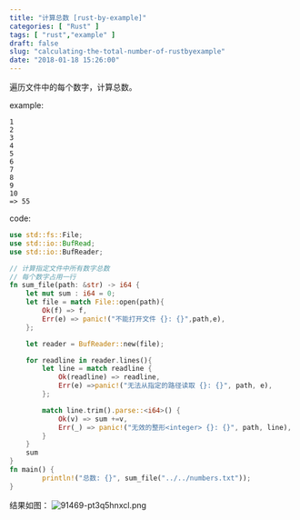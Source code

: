 ```yaml
---
title: "计算总数 [rust-by-example]"
categories: [ "Rust" ]
tags: [ "rust","example" ]
draft: false
slug: "calculating-the-total-number-of-rustbyexample"
date: "2018-01-18 15:26:00"
---
```


遍历文件中的每个数字，计算总数。

example:
```
1
2
3
4
5
6
7
8
9
10
=> 55
```


<!--more-->


code:
```rust
use std::fs::File;
use std::io::BufRead;
use std::io::BufReader;

// 计算指定文件中所有数字总数
// 每个数字占用一行
fn sum_file(path: &str) -> i64 {
    let mut sum : i64 = 0;
    let file = match File::open(path){
        Ok(f) => f,
        Err(e) => panic!("不能打开文件 {}: {}",path,e),
    };

    let reader = BufReader::new(file);

    for readline in reader.lines(){
        let line = match readline {
            Ok(readline) => readline,
            Err(e) =>panic!("无法从指定的路径读取 {}: {}", path, e),
        };

        match line.trim().parse::<i64>() {
            Ok(v) => sum +=v,
            Err(_) => panic!("无效的整形<integer> {}: {}", path, line),
        }
    }
    sum
}
fn main() {
        println!("总数: {}", sum_file("../../numbers.txt"));
}

```
结果如图：
![91469-pt3q5hnxcl.png](https://imgs.gnux.cn/usr/uploads/2018/01/1033059153.png)
